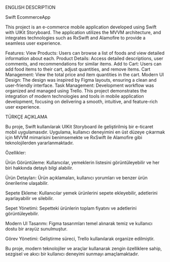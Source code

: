 ENGLISH DESCRIPTION

Swift EcommerceApp

This project is an e-commerce mobile application developed using Swift with UIKit Storyboard. The application utilizes the MVVM architecture, and integrates technologies such as RxSwift and Alamofire to provide a seamless user experience.

Features:
View Products: Users can browse a list of foods and view detailed information about each.
Product Details: Access detailed descriptions, user comments, and recommendations for similar items.
Add to Cart: Users can add food items to their cart, adjust quantities, and remove items.
Cart Management: View the total price and item quantities in the cart.
Modern UI Design: The design was inspired by Figma layouts, ensuring a clean and user-friendly interface.
Task Management: Development workflow was organized and managed using Trello.
This project demonstrates the integration of modern technologies and tools in mobile application development, focusing on delivering a smooth, intuitive, and feature-rich user experience.



TÜRKÇE AÇIKLAMA

Bu proje, Swift kullanılarak UIKit Storyboard ile geliştirilmiş bir e-ticaret mobil uygulamasıdır. Uygulama, kullanıcı deneyimini en üst düzeye çıkarmak için MVVM mimarisini benimsemekte ve RxSwift ile Alamofire gibi teknolojilerden yararlanmaktadır.

Özellikler:

Ürün Görüntüleme: Kullanıcılar, yemeklerin listesini görüntüleyebilir ve her biri hakkında detaylı bilgi alabilir.


Ürün Detayları: Ürün açıklamaları, kullanıcı yorumları ve benzer ürün önerilerine ulaşabilir.


Sepete Ekleme: Kullanıcılar yemek ürünlerini sepete ekleyebilir, adetlerini ayarlayabilir ve silebilir.


Sepet Yönetimi: Sepetteki ürünlerin toplam fiyatını ve adetlerini görüntüleyebilir.


Modern UI Tasarımı: Figma tasarımları temel alınarak temiz ve kullanıcı dostu bir arayüz sunulmuştur.


Görev Yönetimi: Geliştirme süreci, Trello kullanılarak organize edilmiştir.


Bu proje, modern teknolojiler ve araçlar kullanarak zengin özelliklere sahip, sezgisel ve akıcı bir kullanıcı deneyimi sunmayı amaçlamaktadır.
